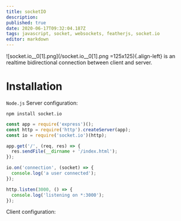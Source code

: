 ```yaml
---
title: socketIO
description: 
published: true
date: 2020-06-17T09:32:04.187Z
tags: javascript, socket, websockets, featherjs, socket.io
editor: markdown
---
```


![socket.io__0[1].png](/socket.io__0[1].png =125x125){.align-left}
is an realtime bidirectional connection between client and server.

# Installation

`Node.js` Server configuration:
```
npm install socket.io
```

```js
const app = require('express')();
const http = require('http').createServer(app);
const io = require('socket.io')(http);

app.get('/', (req, res) => {
  res.sendFile(__dirname + '/index.html');
});

io.on('connection', (socket) => {
  console.log('a user connected');
});

http.listen(3000, () => {
  console.log('listening on *:3000');
});
```

Client configuration:
